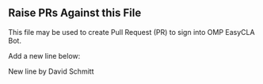 ## Raise PRs Against this File

This file may be used to create Pull Request (PR) to sign into OMP EasyCLA Bot.

Add a new line below:

New line by David Schmitt